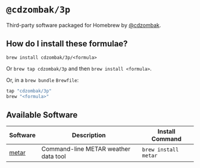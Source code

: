 # `@cdzombak/3p`

Third-party software packaged for Homebrew by [@cdzombak](https://github.com/cdzombak).

## How do I install these formulae?

`brew install cdzombak/3p/<formula>`

Or `brew tap cdzombak/3p` and then `brew install <formula>`.

Or, in a `brew bundle` `Brewfile`:

```ruby
tap "cdzombak/3p"
brew "<formula>"
```

## Available Software

<!-- project_table_start -->

| Software | Description | Install Command |
| -------- | ----------- | -----------------|
| [metar](https://github.com/RyuKojiro/metar) | Command-line METAR weather data tool | `brew install metar` |

<!-- project_table_end -->
